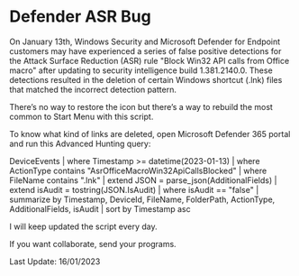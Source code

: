 # Defender ASR Bug

On January 13th, Windows Security and Microsoft Defender for Endpoint customers may have experienced a series of false positive detections for the Attack Surface Reduction (ASR) rule "Block Win32 API calls from Office macro" after updating to security intelligence build 1.381.2140.0. These detections resulted in the deletion of certain Windows shortcut (.lnk) files that matched the incorrect detection pattern. 

There’s no way to restore the icon but there’s a way to rebuild the most common to Start Menu with this script.

To know what kind of links are deleted, open Microsoft Defender 365 portal and run this Advanced Hunting query:

DeviceEvents
| where Timestamp >= datetime(2023-01-13)
| where ActionType contains "AsrOfficeMacroWin32ApiCallsBlocked"
| where FileName contains ".lnk"
| extend JSON = parse_json(AdditionalFields)
| extend isAudit = tostring(JSON.IsAudit)
| where isAudit == "false"
| summarize by Timestamp, DeviceId, FileName, FolderPath, ActionType, AdditionalFields, isAudit
| sort by Timestamp asc

I will keep updated the script every day.

If you want collaborate, send your programs.

Last Update: 16/01/2023
